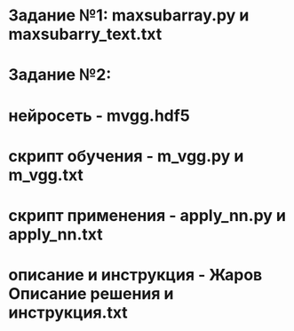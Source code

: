 # Задание №1: maxsubarray.py и maxsubarry_text.txt
# Задание №2: 
# нейросеть - mvgg.hdf5
# скрипт обучения - m_vgg.py и m_vgg.txt
# скрипт применения - apply_nn.py и apply_nn.txt
# описание и инструкция - Жаров Описание решения и инструкция.txt
